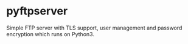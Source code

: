 # pyftpserver
Simple FTP server with TLS support, user management and password encryption which runs on Python3.

